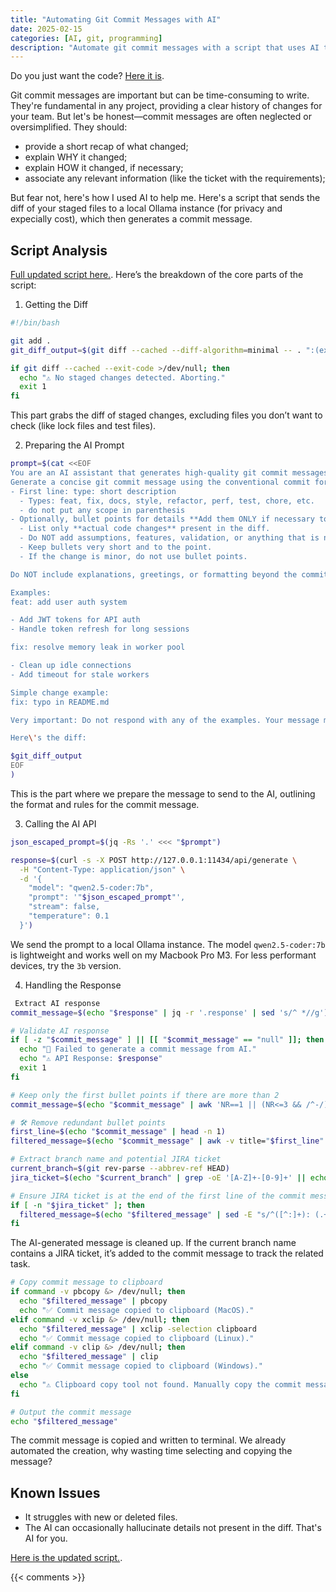 ```yaml
---
title: "Automating Git Commit Messages with AI"
date: 2025-02-15
categories: [AI, git, programming]
description: "Automate git commit messages with a script that uses AI to generate concise messages."
---
```


Do you just want the code? [Here it is](https://github.com/PandaSekh/scripts/blob/main/ai-commit.sh).

Git commit messages are important but can be time-consuming to write. They're fundamental in any project, providing a clear history of changes for your team. But let's be honest—commit messages are often neglected or oversimplified. They should:
- provide a short recap of what changed;
- explain WHY it changed;
- explain HOW it changed, if necessary;
- associate any relevant information (like the ticket with the requirements);

But fear not, here's how I used AI to help me. Here's a script that sends the diff of your staged files to a local Ollama instance (for privacy and expecially cost), which then generates a commit message.

## Script Analysis
[Full updated script here.](https://github.com/PandaSekh/scripts/blob/main/ai-commit.sh).
Here’s the breakdown of the core parts of the script:

1. Getting the Diff
```bash
#!/bin/bash

git add .
git_diff_output=$(git diff --cached --diff-algorithm=minimal -- . ":(exclude)package.json" ":(exclude)package-lock.json" ":(exclude)*.lock" ":(exclude)*.test.*" ":(exclude).changeset/*")

if git diff --cached --exit-code >/dev/null; then
  echo "⚠️ No staged changes detected. Aborting."
  exit 1
fi
```
This part grabs the diff of staged changes, excluding files you don’t want to check (like lock files and test files).

2. Preparing the AI Prompt
```bash
prompt=$(cat <<EOF
You are an AI assistant that generates high-quality git commit messages.
Generate a concise git commit message using the conventional commit format:
- First line: type: short description
  - Types: feat, fix, docs, style, refactor, perf, test, chore, etc.
  - do not put any scope in parenthesis
- Optionally, bullet points for details **Add them ONLY if necessary to add more details**:
  - List only **actual code changes** present in the diff.
  - Do NOT add assumptions, features, validation, or anything that is not explicitly in the diff.
  - Keep bullets very short and to the point.
  - If the change is minor, do not use bullet points.

Do NOT include explanations, greetings, or formatting beyond the commit message.

Examples:
feat: add user auth system

- Add JWT tokens for API auth
- Handle token refresh for long sessions

fix: resolve memory leak in worker pool

- Clean up idle connections
- Add timeout for stale workers

Simple change example:
fix: typo in README.md

Very important: Do not respond with any of the examples. Your message must be based on the diff that is about to be provided.

Here\'s the diff:

$git_diff_output
EOF
)
```
This is the part where we prepare the message to send to the AI, outlining the format and rules for the commit message.

3. Calling the AI API
```bash
json_escaped_prompt=$(jq -Rs '.' <<< "$prompt")

response=$(curl -s -X POST http://127.0.0.1:11434/api/generate \
  -H "Content-Type: application/json" \
  -d '{
    "model": "qwen2.5-coder:7b",
    "prompt": '"$json_escaped_prompt"',
    "stream": false,
    "temperature": 0.1
  }')
```
We send the prompt to a local Ollama instance. The model `qwen2.5-coder:7b` is lightweight and works well on my Macbook Pro M3. For less performant devices, try the `3b` version.

4. Handling the Response
```bash
 Extract AI response
commit_message=$(echo "$response" | jq -r '.response' | sed 's/^ *//g')

# Validate AI response
if [ -z "$commit_message" ] || [[ "$commit_message" == "null" ]]; then
  echo "🚫 Failed to generate a commit message from AI."
  echo "⚠️ API Response: $response"
  exit 1
fi

# Keep only the first bullet points if there are more than 2
commit_message=$(echo "$commit_message" | awk 'NR==1 || (NR<=3 && /^-/)')

# 🛠 Remove redundant bullet points
first_line=$(echo "$commit_message" | head -n 1)
filtered_message=$(echo "$commit_message" | awk -v title="$first_line" 'NR==1 || (NR==3 && $0 != "- " title)')

# Extract branch name and potential JIRA ticket
current_branch=$(git rev-parse --abbrev-ref HEAD)
jira_ticket=$(echo "$current_branch" | grep -oE '[A-Z]+-[0-9]+' || echo "")

# Ensure JIRA ticket is at the end of the first line of the commit message
if [ -n "$jira_ticket" ]; then
  filtered_message=$(echo "$filtered_message" | sed -E "s/^([^:]+): (.+)$/\1: \2 ($jira_ticket)/")
fi
```
The AI-generated message is cleaned up. If the current branch name contains a JIRA ticket, it’s added to the commit message to track the related task.


```bash
# Copy commit message to clipboard
if command -v pbcopy &> /dev/null; then
  echo "$filtered_message" | pbcopy
  echo "✅ Commit message copied to clipboard (MacOS)."
elif command -v xclip &> /dev/null; then
  echo "$filtered_message" | xclip -selection clipboard
  echo "✅ Commit message copied to clipboard (Linux)."
elif command -v clip &> /dev/null; then
  echo "$filtered_message" | clip
  echo "✅ Commit message copied to clipboard (Windows)."
else
  echo "⚠️ Clipboard copy tool not found. Manually copy the commit message below:"
fi

# Output the commit message
echo "$filtered_message"
```
The commit message is copied and written to terminal. We already automated the creation, why wasting time selecting and copying the message?

## Known Issues
- It struggles with new or deleted files.
- The AI can occasionally hallucinate details not present in the diff. That's AI for you.

[Here is the updated script.](https://github.com/PandaSekh/scripts/blob/main/ai-commit.sh).

{{< comments >}}
